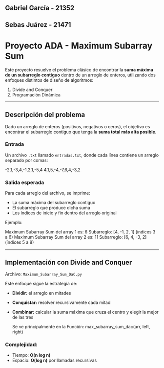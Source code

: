 ## Gabriel García - 21352
## Sebas Juárez - 21471

# Proyecto ADA - Maximum Subarray Sum

Este proyecto resuelve el problema clásico de encontrar la **suma máxima de un subarreglo contiguo** dentro de un arreglo de enteros, utilizando dos enfoques distintos de diseño de algoritmos:

1. Divide and Conquer
2. Programación Dinámica

---

## Descripción del problema

Dado un arreglo de enteros (positivos, negativos o ceros), el objetivo es encontrar el subarreglo contiguo que tenga la **suma total más alta posible**.

### Entrada
Un archivo `.txt` llamado `entradas.txt`, donde cada línea contiene un arreglo separado por comas:

-2,1,-3,4,-1,2,1,-5,4 4,1,5,-4,-7,6,4,-3,2


### Salida esperada
Para cada arreglo del archivo, se imprime:

- La suma máxima del subarreglo contiguo
- El subarreglo que produce dicha suma
- Los índices de inicio y fin dentro del arreglo original

Ejemplo:

Maximum Subarray Sum del array 1 es: 6 Subarreglo: [4, -1, 2, 1] (índices 3 a 6)
Maximum Subarray Sum del array 2 es: 11 Subarreglo: [6, 4, -3, 2] (índices 5 a 8)


---

## Implementación con Divide and Conquer

Archivo: `Maximum_Subarray_Sum_DaC.py`

Este enfoque sigue la estrategia de:

- **Dividir:** el arreglo en mitades
- **Conquistar:** resolver recursivamente cada mitad
- **Combinar:** calcular la suma máxima que cruza el centro y elegir la mejor de las tres

  Se ve principalmente en la Función: max_subarray_sum_dac(arr, left, right)

### Complejidad:
- Tiempo: **O(n log n)**
- Espacio: **O(log n)** por llamadas recursivas

